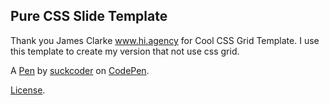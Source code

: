 Pure CSS Slide Template
-----------------------
Thank you James Clarke www.hi.agency for Cool CSS Grid Template. I use this template to create my version that not use css grid.

A [Pen](https://codepen.io/suckcoder/pen/qPgVWb) by [suckcoder](https://codepen.io/suckcoder) on [CodePen](https://codepen.io).

[License](https://codepen.io/suckcoder/pen/qPgVWb/license).
